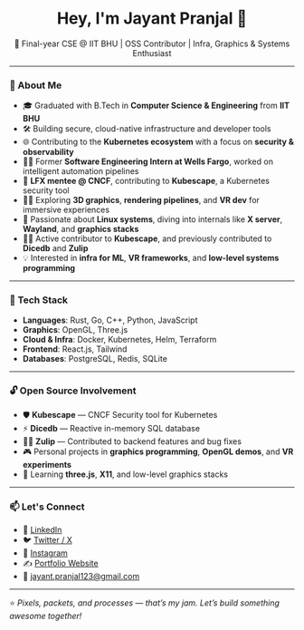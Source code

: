 <h1 align="center">Hey, I'm Jayant Pranjal 👋</h1>

<p align="center">
  🚀 Final-year CSE @ IIT BHU | OSS Contributor | Infra, Graphics & Systems Enthusiast  
</p>

---

### 🧠 About Me

- 🎓 Graduated with B.Tech in **Computer Science & Engineering** from **IIT BHU**  
- 🛠️ Building secure, cloud-native infrastructure and developer tools  
- 🌐 Contributing to the **Kubernetes ecosystem** with a focus on **security & observability**  
- 🧑‍💼 Former **Software Engineering Intern at Wells Fargo**, worked on intelligent automation pipelines  
- 🤝 **LFX mentee @ CNCF**, contributing to **Kubescape**, a Kubernetes security tool  
- 🧑‍🎨 Exploring **3D graphics**, **rendering pipelines**, and **VR dev** for immersive experiences  
- 🐧 Passionate about **Linux systems**, diving into internals like **X server**, **Wayland**, and **graphics stacks**  
- 🧑‍💻 Active contributor to **Kubescape**, and previously contributed to **Dicedb** and **Zulip**  
- 💡 Interested in **infra for ML**, **VR frameworks**, and **low-level systems programming**

---

### 🧰 Tech Stack

- **Languages**: Rust, Go, C++, Python, JavaScript  
- **Graphics**: OpenGL, Three.js  
- **Cloud & Infra**: Docker, Kubernetes, Helm, Terraform  
- **Frontend**: React.js, Tailwind  
- **Databases**: PostgreSQL, Redis, SQLite  

---

### 🔓 Open Source Involvement

- 🛡️ **Kubescape** — CNCF Security tool for Kubernetes  
- ⚡ **Dicedb** — Reactive in-memory SQL database  
- 🧑‍💻 **Zulip** — Contributed to backend features and bug fixes  
- 🎮 Personal projects in **graphics programming**, **OpenGL demos**, and **VR experiments**  
- 🧠 Learning **three.js**, **X11**, and low-level graphics stacks  

---

### 📫 Let's Connect

- 💬 [LinkedIn](https://www.linkedin.com/in/jayant-pranjal/)  
- 🐦 [Twitter / X](https://x.com/JayantPranjal_)  
- 📸 [Instagram](https://instagram.com/jayantpranjal)  
- ✍️ [Portfolio Website](https://jayantpranjal0.github.io/jayant-pranjal/)  
- 📧 jayant.pranjal123@gmail.com

---

⭐️ *Pixels, packets, and processes — that’s my jam. Let’s build something awesome together!*
